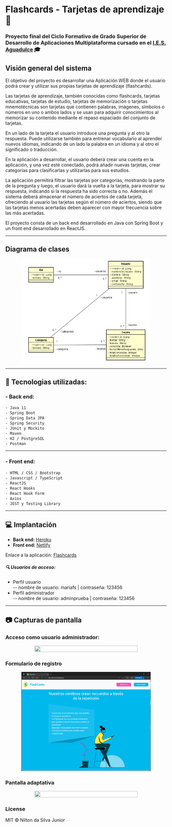 # Flashcards - Tarjetas de aprendizaje :card_index:

### Proyecto final del Ciclo Formativo de Grado Superior de Desarrollo de Aplicaciones Multiplataforma cursado en el [I.E.S. Aguadulce](http://www.iesaguadulce.es/centro/) :mortar_board:

## Visión general del sistema

El objetivo del proyecto es desarrollar una Aplicación WEB donde el usuario podrá crear y utilizar sus propias tarjetas de aprendizaje (flashcards).

Las tarjetas de aprendizaje, también conocidas como flashcards, tarjetas educativas, tarjetas de estudio, tarjetas de memorización o tarjetas mnemotécnicas son tarjetas que contienen palabras, imágenes, símbolos o números en uno o ambos lados y se usan para adquirir conocimientos al memorizar su contenido mediante el repaso espaciado del conjunto de tarjetas.

En un lado de la tarjeta el usuario introduce una pregunta y al otro la respuesta. Puede utilizarse también para entrenar vocabulario al aprender nuevos idiomas, indicando de un lado la palabra en un idioma y al otro el significado o traducción.

En la aplicación a desarrollar, el usuario deberá crear una cuenta en la aplicación, y una vez esté conectado, podrá añadir nuevas tarjetas, crear categorías para clasificarlas y utilizarlas para sus estudios.

La aplicación permitirá filtrar las tarjetas por categorías, mostrando la parte de la pregunta y luego, el usuario dará la vuelta a la tarjeta, para mostrar su respuesta, indicando si la respuesta ha sido correcta o no. Además el sistema deberá almacenar el número de aciertos de cada tarjeta, ofreciendo al usuario las tarjetas según el número de aciertos, siendo que las tarjetas menos acertadas deben aparecer con mayor frecuencia sobre las más acertadas.

El proyecto consta de un back end desarrollado en Java con Spring Boot y un front end desarrollado en ReactJS.

--- 

## Diagrama de clases
<p align="center">
   <img width="80%" height="80%" src="https://github.com/niltonsjr/assets/blob/main/Flashcards_readme/Diagrama_de_clases.jpg?raw=true">
</p>

---

## :hammer: Tecnologias utilizadas:

### - Back end:

    - Java 11
    - Spring Boot
    - Spring Data JPA
    - Spring Security
    - JUnit y Mockito
    - Maven
    - H2 / PostgreSQL
    - Postman

---

### - Front end:

    - HTML / CSS / Bootstrap 
    - Javascript / TypeScript
    - ReactJS
    - React Hooks
    - React Hook Form
    - Axios
    - JEST y Testing Library

---

## :computer: Implantación

- **Back end:** [Heroku](https://www.heroku.com/)
- **Front end:** [Netlify](https://www.netlify.com/)

Enlace a la aplicación: [Flashcards](https://dam-flashcards.netlify.app/)

##### :mag: Usuarios de acceso:

- Perfil usuario   
-- nombre de usuario: mariafs | contraseña: 123456  
- Perfil administrador  
-- nombre de usuario: adminprueba | contraseña: 123456

---

## :camera: Capturas de pantalla

### Acceso como usuario administrador:
<p align="center">
   <img width="80%" height="80%" src="https://github.com/niltonsjr/assets/blob/main/Flashcards_readme/flashcards_inicio_perfil_administrador.gif?raw=true">
</p>

### Formulario de registro
<p align="center">
   <img width="80%" height="80%" src="https://github.com/niltonsjr/assets/blob/main/Flashcards_readme/flashcards_nuevo_registro.gif?raw=true">
</p>

### Pantalla adaptativa
<p align="center">
   <img width="80%" height="80%" src="https://github.com/niltonsjr/assets/blob/main/Flashcards_readme/flashcards_pantalla_adaptativa.gif?raw=true">
</p>


### License

MIT © Nilton da Silva Junior